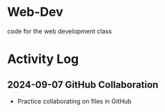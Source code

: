 # Web-Dev
code for the web development class

# Activity Log

## 2024-09-07 GitHub Collaboration
* Practice collaborating on files in GitHub
